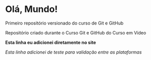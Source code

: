 # Olá, Mundo!
 Primeiro repositório versionado do curso de Git e GitHub

 Repositório criado durante o Curso Git e GitHub do Curso em Vídeo
 
 **Esta linha eu adicionei diretamente no site**

 *Esta linha adicionei de teste para validação entre as plataformas*
